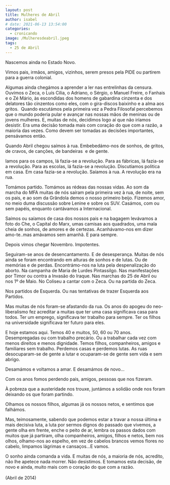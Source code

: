 ```yaml
---
layout: post
title: Mulheres de Abril
author: isabel
# date: 2021-06-13 13:54:00
categories:
  - cronicando
image: /Mulheresdeabril.jpeg
tags:
  - 25 de Abril
---
```

Nascemos ainda no Estado Novo.

Vimos pais, irm&atilde;os, amigos, vizinhos, serem presos pela PIDE ou partirem para a guerra colonial.

Algumas ainda cheg&aacute;mos a aprender a ler nas entrelinhas da censura. Ouvimos o Zeca, o Lu&iacute;s Cilia, o Adriano, o Sérgio, o Manuel Freire, o Fanhais e o Zé M&aacute;rio, &agrave;s escondidas dos homens de gabardina cinzenta e dos delatores t&atilde;o cinzentos como eles, com o gira-discos baixinho e a alma aos gritos.&nbsp; Quando escut&aacute;mos pela primeira vez a Pedra Filosofal percebemos que o mundo poderia pular e avan&ccedil;ar nas nossas m&atilde;os de meninas ou de jovens mulheres. E, muitas de n&oacute;s, decidimos logo a&iacute; que n&atilde;o ir&iacute;amos desistir. Era uma decis&atilde;o tomada mais com cora&ccedil;&atilde;o do que com a raz&atilde;o, a maioria das vezes. Como devem ser tomadas as decis&otilde;es importantes, pens&aacute;vamos ent&atilde;o.

Quando Abril chegou sa&iacute;mos &agrave; rua. Embebed&aacute;mo-nos de sonhos, de gritos, de cravos, de can&ccedil;&otilde;es, de bandeiras&nbsp; e de gente.

Iamos para os campos, l&aacute; fazia-se a revolu&ccedil;&atilde;o. Para as f&aacute;bricas, l&aacute; fazia-se a revolu&ccedil;&atilde;o. Para as escolas, l&aacute; fazia-se a revolu&ccedil;&atilde;o. Discut&iacute;amos politica em casa. Em casa fazia-se a revolu&ccedil;&atilde;o. Sa&iacute;amos &agrave; rua. A revolu&ccedil;&atilde;o era na rua.

Tom&aacute;mos partido. Tom&aacute;mos as rédeas das nossas vidas. Ao som da marcha do MFA muitas de n&oacute;s sa&iacute;ram pela primeira vez &agrave; rua, de noite, sem os pais, e ao som da Gr&acirc;ndola demos o nosso primeiro beijo. Fizemos amor, no meio duma discuss&atilde;o sobre Lenine e sobre os SUV. Cas&aacute;mos, com ou sem papéis, enquanto cant&aacute;vamos a Internacional.&nbsp;

Sa&iacute;mos ou sa&iacute;amos de casa dos nossos pais e na bagagem lev&aacute;vamos a foto do Che, o Capital do Marx, umas camisas aos quadrados, uma mala cheia de sonhos, de amores e de certezas. Acanh&aacute;vamo-nos em dizer amo-te..mas am&aacute;vamos sem amanh&atilde;. E para sempre.

Depois vimos chegar Novembro. Impotentes.

Seguiram-se anos de desencantamento. E de desesperan&ccedil;a. Muitas de n&oacute;s ainda se foram encontrando em alturas de sonhos e de lutas. Ou de mem&oacute;rias e de perdas. Encontr&aacute;mo-nos na luta pela despenaliza&ccedil;&atilde;o do aborto. Na campanha de Maria de Lurdes Pintassilgo. Nas manifesta&ccedil;&otilde;es por Timor ou contra a Invas&atilde;o do Iraque. Nas marchas do 25 de Abril ou nos 1&ordm; de Maio. No Coliseu a cantar com o Zeca. Ou na partida do Zeca.&nbsp;

Nos partidos de Esquerda. Ou nas tentativas de trazer Esquerda aos Partidos.

Mas muitas de n&oacute;s foram-se afastando da rua. Os anos do apogeu do neo-liberalismo fez acreditar a muitas que ter uma casa significava casa para todos. Ter um emprego, significava ter trabalho para sempre. Ter os filhos na universidade significava ter futuro para eles.

E hoje estamos aqui. Temos 40 e muitos, 50, 60 ou 70 anos. Desempregadas ou com trabalho prec&aacute;rio. Ou a trabalhar cada vez com menos direitos e menos dignidade. Temos filhos, companheiros, amigos e familiares sem trabalho. Perdemos casas e perdemos lutas. As ruas desocuparam-se de gente a lutar e ocuparam-se de gente sem vida e sem abrigo.

Desam&aacute;mos e voltamos a amar. E desam&aacute;mos de novo…

Com os anos fomos perdendo pais, amigos, pessoas que nos fizeram.

&Agrave; pobreza que a austeridade nos trouxe, junt&aacute;mos a solid&atilde;o onde nos foram deixando os que foram partindo.

Olhamos os nossos filhos, algumas j&aacute; os nossos netos, e sentimos que falh&aacute;mos.

Mas, teimosamente, sabendo que podemos estar a travar a nossa &uacute;ltima e mais decisiva luta, a luta por sermos dignos do passado que vivemos, a gente olha em frente, enche o peito de ar, lembra os passos dados com muitos que j&aacute; partiram, olha companheiros, amigos, filhos e netos, bem nos olhos, olhamo-nos ao espelho, em vez de cabelos brancos vemos flores no cabelo, limpamos l&aacute;grimas e cansa&ccedil;os…E vamos.

O sonho ainda comanda a vida. E muitas de n&oacute;s, a maioria de n&oacute;s, acredito, n&atilde;o lhe apetece nada morrer. N&atilde;o desistimos. E tomamos esta decis&atilde;o, de novo e ainda, muito mais com o cora&ccedil;&atilde;o do que com a raz&atilde;o.<br><br>(Abril de 2014)

&nbsp;
